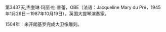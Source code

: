 第3437天,杰奎琳·玛丽·杜·普蕾，OBE（法语：Jacqueline Mary du Pré，1945年1月26日－1987年10月19日），英国大提琴演奏家。

1504年：米开朗基罗完成大卫像雕刻。